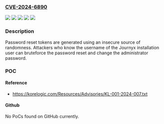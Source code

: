 ### [CVE-2024-6890](https://cve.mitre.org/cgi-bin/cvename.cgi?name=CVE-2024-6890)
![](https://img.shields.io/static/v1?label=Product&message=Journyx%20(jtime)&color=blue)
![](https://img.shields.io/static/v1?label=Version&message=%3D%2011.5.4%20&color=brighgreen)
![](https://img.shields.io/static/v1?label=Vulnerability&message=cwe-321&color=brighgreen)
![](https://img.shields.io/static/v1?label=Vulnerability&message=cwe-334&color=brighgreen)
![](https://img.shields.io/static/v1?label=Vulnerability&message=cwe-799&color=brighgreen)

### Description

Password reset tokens are generated using an insecure source of randomness. Attackers who know the username of the Journyx installation user can bruteforce the password reset and change the administrator password.

### POC

#### Reference
- https://korelogic.com/Resources/Advisories/KL-001-2024-007.txt

#### Github
No PoCs found on GitHub currently.

